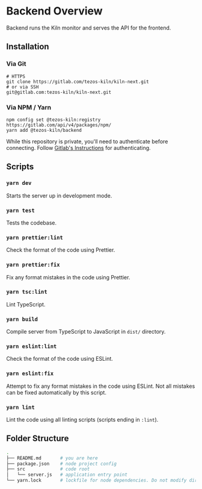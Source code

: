 # Backend Overview

Backend runs the Kiln monitor and serves the API for the frontend.

## Installation

### Via Git

```
# HTTPS
git clone https://gitlab.com/tezos-kiln/kiln-next.git
# or via SSH
git@gitlab.com:tezos-kiln/kiln-next.git
```

### Via NPM / Yarn

```
npm config set @tezos-kiln:registry https://gitlab.com/api/v4/packages/npm/
yarn add @tezos-kiln/backend
```

While this repository is private, you'll need to authenticate before connecting. Follow [Gitlab's Instructions](https://docs.gitlab.com/ee/user/packages/npm_registry/index.html#authenticate-to-the-package-registry) for authenticating.

## Scripts

### `yarn dev`

Starts the server up in development mode.

### `yarn test`

Tests the codebase.

### `yarn prettier:lint`

Check the format of the code using Prettier.

### `yarn prettier:fix`

Fix any format mistakes in the code using Prettier.

### `yarn tsc:lint`

Lint TypeScript.

### `yarn build`

Compile server from TypeScript to JavaScript in `dist/` directory.

### `yarn eslint:lint`

Check the format of the code using ESLint.

### `yarn eslint:fix`

Attempt to fix any format mistakes in the code using ESLint. Not all mistakes can be fixed automatically by this script.

### `yarn lint`

Lint the code using all linting scripts (scripts ending in `:lint`).

## Folder Structure

```bash
.
├── README.md       # you are here
├── package.json    # node project config
├── src             # code root
│   └── server.js   # application entry point
└── yarn.lock       # lockfile for node dependencies. Do not modify directly.
```
